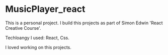 # MusicPlayer_react
This is a personal project.
I build this projects as part of Simon Edwin 'React Creative Course'.

Techloangy I used:
React,
Css.

I loved working on this projects.

